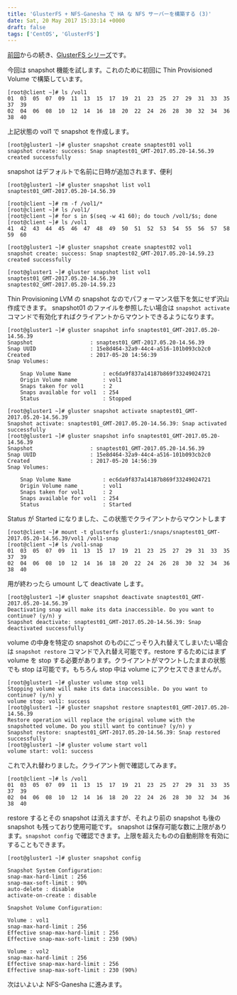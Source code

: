 ```yaml
---
title: 'GlusterFS + NFS-Ganesha で HA な NFS サーバーを構築する (3)'
date: Sat, 20 May 2017 15:33:14 +0000
draft: false
tags: ['CentOS', 'GlusterFS']
---
```


[前回](/2017/05/building-ha-nfs-server-part2/)からの続き、[GlusterFS シリーズ](/tags/glusterfs/)です。

今回は snapshot 機能を試します。これのために初回に Thin Provisioned Volume で構築しています。

```
[root@client ~]# ls /vol1
01  03  05  07  09  11  13  15  17  19  21  23  25  27  29  31  33  35  37  39
02  04  06  08  10  12  14  16  18  20  22  24  26  28  30  32  34  36  38  40
```

上記状態の vol1 で snapshot を作成します。

```
[root@gluster1 ~]# gluster snapshot create snaptest01 vol1
snapshot create: success: Snap snaptest01_GMT-2017.05.20-14.56.39 created successfully
```

snapshot はデフォルトで名前に日時が追加されます、便利

```
[root@gluster1 ~]# gluster snapshot list vol1
snaptest01_GMT-2017.05.20-14.56.39
```

```
[root@client ~]# rm -f /vol1/*
[root@client ~]# ls /vol1/
[root@client ~]# for s in $(seq -w 41 60); do touch /vol1/$s; done
[root@client ~]# ls /vol1
41  42  43  44  45  46  47  48  49  50  51  52  53  54  55  56  57  58  59  60
```

```
[root@gluster1 ~]# gluster snapshot create snaptest02 vol1
snapshot create: success: Snap snaptest02_GMT-2017.05.20-14.59.23 created successfully
```

```
[root@gluster1 ~]# gluster snapshot list vol1
snaptest01_GMT-2017.05.20-14.56.39
snaptest02_GMT-2017.05.20-14.59.23
```

Thin Provisioning LVM の snapshot なのでパフォーマンス低下を気にせず沢山作成できます。 snapshot01 のファイルを参照したい場合は `snapshot activate` コマンドで有効化すればクライアントからマウントできるようになります。

```
[root@gluster1 ~]# gluster snapshot info snaptest01_GMT-2017.05.20-14.56.39
Snapshot                  : snaptest01_GMT-2017.05.20-14.56.39
Snap UUID                 : 15e8d464-32a9-44c4-a516-101b093cb2c0
Created                   : 2017-05-20 14:56:39
Snap Volumes:

	Snap Volume Name          : ec6da9f837a14187b869f33249024721
	Origin Volume name        : vol1
	Snaps taken for vol1      : 2
	Snaps available for vol1  : 254
	Status                    : Stopped
 
[root@gluster1 ~]# gluster snapshot activate snaptest01_GMT-2017.05.20-14.56.39
Snapshot activate: snaptest01_GMT-2017.05.20-14.56.39: Snap activated successfully
[root@gluster1 ~]# gluster snapshot info snaptest01_GMT-2017.05.20-14.56.39
Snapshot                  : snaptest01_GMT-2017.05.20-14.56.39
Snap UUID                 : 15e8d464-32a9-44c4-a516-101b093cb2c0
Created                   : 2017-05-20 14:56:39
Snap Volumes:

	Snap Volume Name          : ec6da9f837a14187b869f33249024721
	Origin Volume name        : vol1
	Snaps taken for vol1      : 2
	Snaps available for vol1  : 254
	Status                    : Started
```

Status が Started になりました、この状態でクライアントからマウントします

```
[root@client ~]# mount -t glusterfs gluster1:/snaps/snaptest01_GMT-2017.05.20-14.56.39/vol1 /vol1-snap
[root@client ~]# ls /vol1-snap
01  03  05  07  09  11  13  15  17  19  21  23  25  27  29  31  33  35  37  39
02  04  06  08  10  12  14  16  18  20  22  24  26  28  30  32  34  36  38  40
```

用が終わったら umount して deactivate します。

```
[root@gluster1 ~]# gluster snapshot deactivate snaptest01_GMT-2017.05.20-14.56.39
Deactivating snap will make its data inaccessible. Do you want to continue? (y/n) y
Snapshot deactivate: snaptest01_GMT-2017.05.20-14.56.39: Snap deactivated successfully
```

volume の中身を特定の snapshot のものにごっそり入れ替えてしまいたい場合は `snapshot restore` コマンドで入れ替え可能です。restore するためにはまず volume を stop する必要があります。クライアントがマウントしたままの状態でも stop は可能です。もちろん stop 中は volume にアクセスできませんが。

```
[root@gluster1 ~]# gluster volume stop vol1
Stopping volume will make its data inaccessible. Do you want to continue? (y/n) y
volume stop: vol1: success
[root@gluster1 ~]# gluster snapshot restore snaptest01_GMT-2017.05.20-14.56.39
Restore operation will replace the original volume with the snapshotted volume. Do you still want to continue? (y/n) y
Snapshot restore: snaptest01_GMT-2017.05.20-14.56.39: Snap restored successfully
[root@gluster1 ~]# gluster volume start vol1
volume start: vol1: success
```

これで入れ替わりました。クライアント側で確認してみます。

```
[root@client ~]# ls /vol1
01  03  05  07  09  11  13  15  17  19  21  23  25  27  29  31  33  35  37  39
02  04  06  08  10  12  14  16  18  20  22  24  26  28  30  32  34  36  38  40
```

restore するとその snapshot は消えますが、それより前の snapshot も後の snapshot も残っており使用可能です。 snapshot は保存可能な数に上限があります。`snapshot config` で確認できます。上限を超えたものの自動削除を有効にすることもできます。

```
[root@gluster1 ~]# gluster snapshot config

Snapshot System Configuration:
snap-max-hard-limit : 256
snap-max-soft-limit : 90%
auto-delete : disable
activate-on-create : disable

Snapshot Volume Configuration:

Volume : vol1
snap-max-hard-limit : 256
Effective snap-max-hard-limit : 256
Effective snap-max-soft-limit : 230 (90%)

Volume : vol2
snap-max-hard-limit : 256
Effective snap-max-hard-limit : 256
Effective snap-max-soft-limit : 230 (90%)
```

次はいよいよ NFS-Ganesha に進みます。
